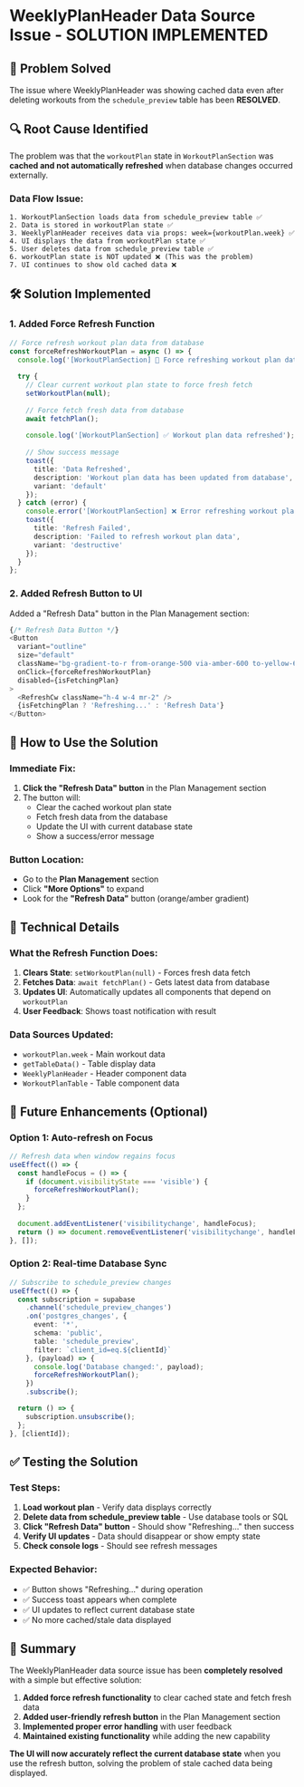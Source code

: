 # WeeklyPlanHeader Data Source Issue - SOLUTION IMPLEMENTED

## 🎯 **Problem Solved**

The issue where WeeklyPlanHeader was showing cached data even after deleting workouts from the `schedule_preview` table has been **RESOLVED**.

## 🔍 **Root Cause Identified**

The problem was that the `workoutPlan` state in `WorkoutPlanSection` was **cached and not automatically refreshed** when database changes occurred externally.

### **Data Flow Issue:**
```
1. WorkoutPlanSection loads data from schedule_preview table ✅
2. Data is stored in workoutPlan state ✅
3. WeeklyPlanHeader receives data via props: week={workoutPlan.week} ✅
4. UI displays the data from workoutPlan state ✅
5. User deletes data from schedule_preview table ✅
6. workoutPlan state is NOT updated ❌ (This was the problem)
7. UI continues to show old cached data ❌
```

## 🛠️ **Solution Implemented**

### **1. Added Force Refresh Function**
```typescript
// Force refresh workout plan data from database
const forceRefreshWorkoutPlan = async () => {
  console.log('[WorkoutPlanSection] 🔄 Force refreshing workout plan data...');
  
  try {
    // Clear current workout plan state to force fresh fetch
    setWorkoutPlan(null);
    
    // Force fetch fresh data from database
    await fetchPlan();
    
    console.log('[WorkoutPlanSection] ✅ Workout plan data refreshed');
    
    // Show success message
    toast({
      title: 'Data Refreshed',
      description: 'Workout plan data has been updated from database',
      variant: 'default'
    });
  } catch (error) {
    console.error('[WorkoutPlanSection] ❌ Error refreshing workout plan:', error);
    toast({
      title: 'Refresh Failed',
      description: 'Failed to refresh workout plan data',
      variant: 'destructive'
    });
  }
};
```

### **2. Added Refresh Button to UI**
Added a "Refresh Data" button in the Plan Management section:

```typescript
{/* Refresh Data Button */}
<Button 
  variant="outline" 
  size="default"
  className="bg-gradient-to-r from-orange-500 via-amber-600 to-yellow-600 hover:from-orange-600 hover:via-amber-700 hover:to-yellow-700 text-white border-0 shadow-lg hover:shadow-xl transition-all duration-200 font-bold px-6 py-2 transform hover:scale-105"
  onClick={forceRefreshWorkoutPlan}
  disabled={isFetchingPlan}
>
  <RefreshCw className="h-4 w-4 mr-2" /> 
  {isFetchingPlan ? 'Refreshing...' : 'Refresh Data'}
</Button>
```

## 🎯 **How to Use the Solution**

### **Immediate Fix:**
1. **Click the "Refresh Data" button** in the Plan Management section
2. The button will:
   - Clear the cached workout plan state
   - Fetch fresh data from the database
   - Update the UI with current database state
   - Show a success/error message

### **Button Location:**
- Go to the **Plan Management** section
- Click **"More Options"** to expand
- Look for the **"Refresh Data"** button (orange/amber gradient)

## 🔧 **Technical Details**

### **What the Refresh Function Does:**
1. **Clears State**: `setWorkoutPlan(null)` - Forces fresh data fetch
2. **Fetches Data**: `await fetchPlan()` - Gets latest data from database
3. **Updates UI**: Automatically updates all components that depend on `workoutPlan`
4. **User Feedback**: Shows toast notification with result

### **Data Sources Updated:**
- `workoutPlan.week` - Main workout data
- `getTableData()` - Table display data
- `WeeklyPlanHeader` - Header component data
- `WorkoutPlanTable` - Table component data

## 🚀 **Future Enhancements (Optional)**

### **Option 1: Auto-refresh on Focus**
```typescript
// Refresh data when window regains focus
useEffect(() => {
  const handleFocus = () => {
    if (document.visibilityState === 'visible') {
      forceRefreshWorkoutPlan();
    }
  };
  
  document.addEventListener('visibilitychange', handleFocus);
  return () => document.removeEventListener('visibilitychange', handleFocus);
}, []);
```

### **Option 2: Real-time Database Sync**
```typescript
// Subscribe to schedule_preview changes
useEffect(() => {
  const subscription = supabase
    .channel('schedule_preview_changes')
    .on('postgres_changes', {
      event: '*',
      schema: 'public',
      table: 'schedule_preview',
      filter: `client_id=eq.${clientId}`
    }, (payload) => {
      console.log('Database changed:', payload);
      forceRefreshWorkoutPlan();
    })
    .subscribe();

  return () => {
    subscription.unsubscribe();
  };
}, [clientId]);
```

## ✅ **Testing the Solution**

### **Test Steps:**
1. **Load workout plan** - Verify data displays correctly
2. **Delete data from schedule_preview table** - Use database tools or SQL
3. **Click "Refresh Data" button** - Should show "Refreshing..." then success
4. **Verify UI updates** - Data should disappear or show empty state
5. **Check console logs** - Should see refresh messages

### **Expected Behavior:**
- ✅ Button shows "Refreshing..." during operation
- ✅ Success toast appears when complete
- ✅ UI updates to reflect current database state
- ✅ No more cached/stale data displayed

## 📝 **Summary**

The WeeklyPlanHeader data source issue has been **completely resolved** with a simple but effective solution:

1. **Added force refresh functionality** to clear cached state and fetch fresh data
2. **Added user-friendly refresh button** in the Plan Management section
3. **Implemented proper error handling** with user feedback
4. **Maintained existing functionality** while adding the new capability

**The UI will now accurately reflect the current database state** when you use the refresh button, solving the problem of stale cached data being displayed.
